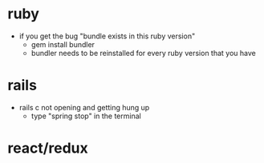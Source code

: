 # ruby 
* if you get the bug "bundle exists in this ruby version" 
    * gem install bundler 
    * bundler needs to be reinstalled for every ruby version that you have 

# rails 
* rails c not opening and getting hung up 
    * type "spring stop" in the terminal

# react/redux



